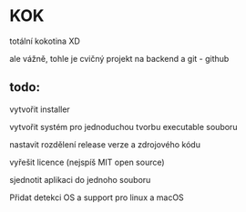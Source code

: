 # KOK
totální kokotina
XD

ale vážně, tohle je cvičný projekt na backend a git - github

## todo:
vytvořit installer

vytvořit systém pro jednoduchou tvorbu executable souboru

nastavit rozdělení release verze a zdrojového kódu

vyřešit licence (nejspíš MIT open source)

sjednotit aplikaci do jednoho souboru

Přidat detekci OS a support pro linux a macOS